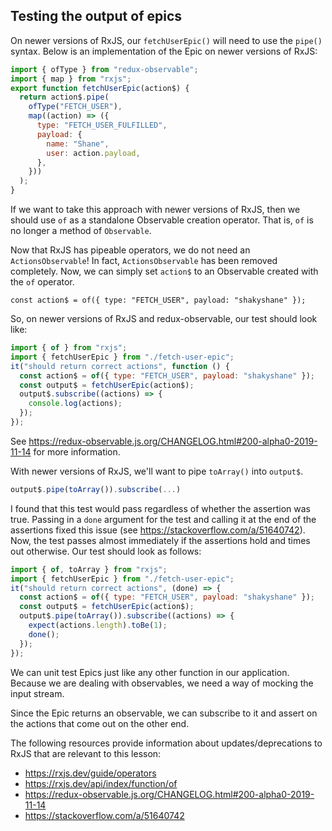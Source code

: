 ## Testing the output of epics

<Timestamp start="0:05" end="0:25">
    
On newer versions of RxJS, our `fetchUserEpic()` will need to use the `pipe()` syntax. Below is an implementation of the Epic on newer versions of RxJS:

```jsx
import { ofType } from "redux-observable";
import { map } from "rxjs";
export function fetchUserEpic(action$) {
  return action$.pipe(
    ofType("FETCH_USER"),
    map((action) => ({
      type: "FETCH_USER_FULFILLED",
      payload: {
        name: "Shane",
        user: action.payload,
      },
    }))
  );
}
```

</Timestamp>

<Timestamp start="1:15" end="1:35">

If we want to take this approach with newer versions of RxJS, then we should use `of` as a standalone Observable creation operator. That is, `of` is no longer a method of `Observable`.

</Timestamp>

<Timestamp start="1:36" end="1:51">
    
Now that RxJS has pipeable operators, we do not need an `ActionsObservable`! In fact, `ActionsObservable` has been removed completely. Now, we can simply set `action$` to an Observable created with the `of` operator.

`const action$ = of({ type: "FETCH_USER", payload: "shakyshane" });`

</Timestamp>

<Timestamp start="1:52" end="2:22">

So, on newer versions of RxJS and redux-observable, our test should look like:

```jsx
import { of } from "rxjs";
import { fetchUserEpic } from "./fetch-user-epic";
it("should return correct actions", function () {
  const action$ = of({ type: "FETCH_USER", payload: "shakyshane" });
  const output$ = fetchUserEpic(action$);
  output$.subscribe((actions) => {
    console.log(actions);
  });
});
```

See https://redux-observable.js.org/CHANGELOG.html#200-alpha0-2019-11-14 for more information.

</Timestamp>

<Timestamp start="2:30" end="2:45">

With newer versions of RxJS, we'll want to pipe `toArray()` into `output$`.

```jsx
output$.pipe(toArray()).subscribe(...)
```

</Timestamp>

<Timestamp start="2:46" end="3:26">

I found that this test would pass regardless of whether the assertion was true. Passing in a `done` argument for the test and calling it at the end of the assertions fixed this issue (see https://stackoverflow.com/a/51640742). Now, the test passes almost immediately if the assertions hold and times out otherwise. Our test should look as follows:

```jsx
import { of, toArray } from "rxjs";
import { fetchUserEpic } from "./fetch-user-epic";
it("should return correct actions", (done) => {
  const action$ = of({ type: "FETCH_USER", payload: "shakyshane" });
  const output$ = fetchUserEpic(action$);
  output$.pipe(toArray()).subscribe((actions) => {
    expect(actions.length).toBe(1);
    done();
  });
});
```

</Timestamp>

We can unit test Epics just like any other function in our application. Because we are dealing with observables, we need a way of mocking the input stream.

Since the Epic returns an observable, we can subscribe to it and assert on the actions that come out on the other end.

The following resources provide information about updates/deprecations to RxJS that are relevant to this lesson:

-   https://rxjs.dev/guide/operators
-   https://rxjs.dev/api/index/function/of
-   https://redux-observable.js.org/CHANGELOG.html#200-alpha0-2019-11-14
-   https://stackoverflow.com/a/51640742
